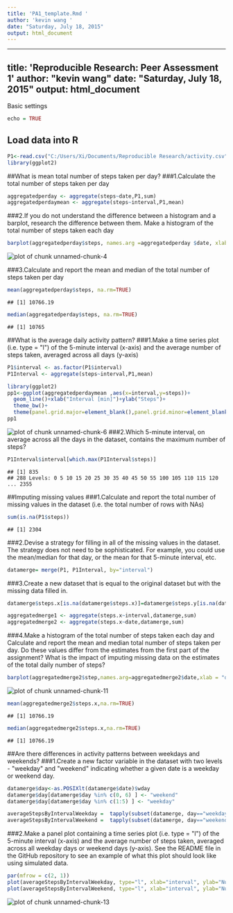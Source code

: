```yaml
---
title: 'PA1_template.Rmd '
author: 'kevin wang '
date: "Saturday, July 18, 2015"
output: html_document
---
```


---
title: 'Reproducible Research: Peer Assessment 1'
author: "kevin wang"
date: "Saturday, July 18, 2015"
output: html_document
---


Basic settings

```r
echo = TRUE 
```

## Load data into R

```r
P1<-read.csv("C:/Users/Xi/Documents/Reproducible Research/activity.csv",sep=",",header=TRUE)
library(ggplot2)
```

##What is mean total number of steps taken per day?
###1.Calculate the total number of steps taken per day

```r
aggregatedperday <- aggregate(steps~date,P1,sum)
aggregatedperdaymean <- aggregate(steps~interval,P1,mean)
```
###2.If you do not understand the difference between a histogram and a barplot, research the difference between them. Make a histogram of the total number of steps taken each day

```r
barplot(aggregatedperday$steps, names.arg =aggregatedperday $date, xlab = "date", ylab = "steps")
```

![plot of chunk unnamed-chunk-4](figure/unnamed-chunk-4-1.png) 


###3.Calculate and report the mean and median of the total number of steps taken per day

```r
mean(aggregatedperday$steps, na.rm=TRUE)
```

```
## [1] 10766.19
```

```r
median(aggregatedperday$steps, na.rm=TRUE)
```

```
## [1] 10765
```
##What is the average daily activity pattern?
###1.Make a time series plot (i.e. type = "l") of the 5-minute interval (x-axis) and the average number of steps taken, averaged across all days (y-axis)

```r
P1$interval <- as.factor(P1$interval)
P1Interval <- aggregate(steps~interval,P1,mean)

library(ggplot2)
pp1<-ggplot(aggregatedperdaymean ,aes(x=interval,y=steps))+
  geom_line()+xlab("Interval [min]")+ylab("Steps")+
  theme_bw()+
  theme(panel.grid.major=element_blank(),panel.grid.minor=element_blank())
pp1
```

![plot of chunk unnamed-chunk-6](figure/unnamed-chunk-6-1.png) 
###2.Which 5-minute interval, on average across all the days in the dataset, contains the maximum number of steps?

```r
P1Interval$interval[which.max(P1Interval$steps)]
```

```
## [1] 835
## 288 Levels: 0 5 10 15 20 25 30 35 40 45 50 55 100 105 110 115 120 ... 2355
```
##Imputing missing values
###1.Calculate and report the total number of missing values in the dataset (i.e. the total number of rows with NAs)

```r
sum(is.na(P1$steps))
```

```
## [1] 2304
```
###2.Devise a strategy for filling in all of the missing values in the dataset. The strategy does not need to be sophisticated. For example, you could use the mean/median for that day, or the mean for that 5-minute interval, etc.

```r
datamerge= merge(P1, P1Interval, by="interval")
```
###3.Create a new dataset that is equal to the original dataset but with the missing data filled in.

```r
datamerge$steps.x[is.na(datamerge$steps.x)]=datamerge$steps.y[is.na(datamerge$steps.x)]

aggregatedmerge1 <- aggregate(steps.x~interval,datamerge,sum)
aggregatedmerge2 <- aggregate(steps.x~date,datamerge,sum)
```
###4.Make a histogram of the total number of steps taken each day and Calculate and report the mean and median total number of steps taken per day. Do these values differ from the estimates from the first part of the assignment? What is the impact of imputing missing data on the estimates of the total daily number of steps?

```r
barplot(aggregatedmerge2$step,names.arg=aggregatedmerge2$date,xlab = "date", ylab = "steps")
```

![plot of chunk unnamed-chunk-11](figure/unnamed-chunk-11-1.png) 

```r
mean(aggregatedmerge2$steps.x,na.rm=TRUE)
```

```
## [1] 10766.19
```

```r
median(aggregatedmerge2$steps.x,na.rm=TRUE)
```

```
## [1] 10766.19
```
##Are there differences in activity patterns between weekdays and weekends?
###1.Create a new factor variable in the dataset with two levels - "weekday" and "weekend" indicating whether a given date is a weekday or weekend day.

```r
datamerge$day<-as.POSIXlt(datamerge$date)$wday
datamerge$day[datamerge$day %in% c(0, 6) ] <- "weekend"
datamerge$day[datamerge$day %in% c(1:5) ] <- "weekday"

averageStepsByIntervalWeekday =  tapply(subset(datamerge, day=="weekday")$steps.x, subset(datamerge, day=="weekday")$interval, mean)
averageStepsByIntervalWeekend =  tapply(subset(datamerge, day=="weekend")$steps.x, subset(datamerge, day=="weekend")$interval, mean)
```
###2.Make a panel plot containing a time series plot (i.e. type = "l") of the 5-minute interval (x-axis) and the average number of steps taken, averaged across all weekday days or weekend days (y-axis). See the README file in the GitHub repository to see an example of what this plot should look like using simulated data.

```r
par(mfrow = c(2, 1))
plot(averageStepsByIntervalWeekday, type="l", xlab="interval", ylab="Number of steps", main="weekdays")
plot(averageStepsByIntervalWeekend, type="l", xlab="interval", ylab="Number of steps", main="weekend")
```

![plot of chunk unnamed-chunk-13](figure/unnamed-chunk-13-1.png) 





